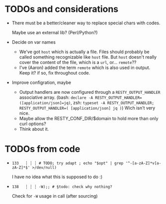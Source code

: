 # TODOs and considerations

* There must be a better/cleaner way to replace special chars with codes.

  Maybe use an external lib? (Perl/Python?)

* Decide on var names

  - We've got `host` which is actually a file. Files should probably be called
    something recognizable like `host` file. But `host` doesn't really cover
    the content of the file, which is a `url`, or... `remote`?? 
  - I've (Aaron) added the term `remote` which is also used in output. Keep it?
    if so, fix throughout code.

* Improve configration, maybe
  
  - Output handlers are now configured through a `RESTY_OUTPUT_HANDLER` associative
    array. (bash: `declare -A RESTY_OUTPUT_HANDLER=([application/json]=jq)`, zsh: 
    `typeset -A RESTY_OUTPUT_HANDLER; RESTY_OUTPUT_HANDLER=( [application/json] jq )`)
    Wich isn't very nice.
  - Maybe allow the RESTY_CONF_DIR/$domain to hold more than only curl options?
  - Think about it.

# TODOs from code

* `133   ┆ ┆ ┆ # TODO; try adapt ; echo "$opt" | grep '^-[a-zA-Z]*v[a-zA-Z]*$' >/dev/null)`
  
  I have no idea what this is supposed to do :)

* `138   ┆ ┆ ┆ -W);; # §todo: check why nothing?`
  
  Check for `-W` usage in call (after sourcing)
